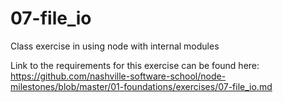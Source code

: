 # 07-file_io
Class exercise in using node with internal modules


Link to the requirements for this exercise can be found here:
https://github.com/nashville-software-school/node-milestones/blob/master/01-foundations/exercises/07-file_io.md
